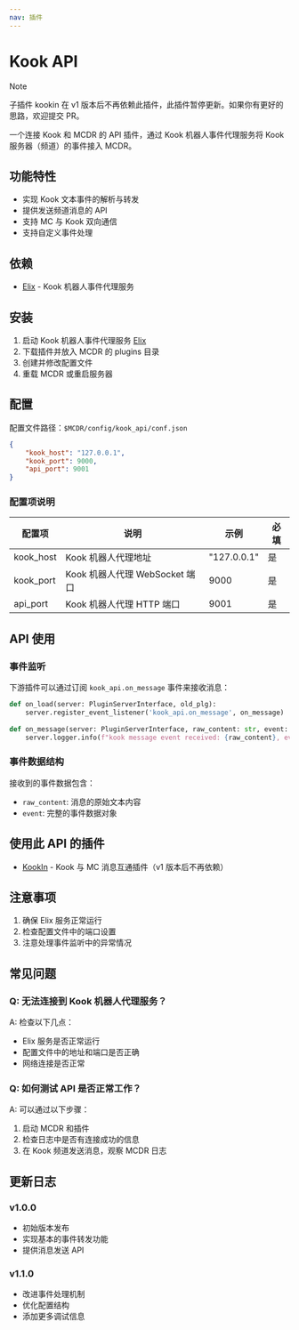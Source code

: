 ```yaml
---
nav: 插件
---
```


# Kook API

> [!NOTE]
> 子插件 kookin 在 v1 版本后不再依赖此插件，此插件暂停更新。如果你有更好的思路，欢迎提交 PR。

一个连接 Kook 和 MCDR 的 API 插件，通过 Kook 机器人事件代理服务将 Kook 服务器（频道）的事件接入 MCDR。

## 功能特性

- 实现 Kook 文本事件的解析与转发
- 提供发送频道消息的 API
- 支持 MC 与 Kook 双向通信
- 支持自定义事件处理

## 依赖

- [Elix](https://github.com/Aimerny/Elix) - Kook 机器人事件代理服务

## 安装

1. 启动 Kook 机器人事件代理服务 [Elix](https://github.com/Aimerny/Elix)
2. 下载插件并放入 MCDR 的 plugins 目录
3. 创建并修改配置文件
4. 重载 MCDR 或重启服务器

## 配置

配置文件路径：`$MCDR/config/kook_api/conf.json`

```json
{
    "kook_host": "127.0.0.1",
    "kook_port": 9000,
    "api_port": 9001
}
```

### 配置项说明

| 配置项 | 说明 | 示例 | 必填 |
|-------|------|------|------|
| kook_host | Kook 机器人代理地址 | "127.0.0.1" | 是 |
| kook_port | Kook 机器人代理 WebSocket 端口 | 9000 | 是 |
| api_port | Kook 机器人代理 HTTP 端口 | 9001 | 是 |

## API 使用

### 事件监听

下游插件可以通过订阅 `kook_api.on_message` 事件来接收消息：

```python
def on_load(server: PluginServerInterface, old_plg):
    server.register_event_listener('kook_api.on_message', on_message)
    
def on_message(server: PluginServerInterface, raw_content: str, event: Event):
    server.logger.info(f"kook message event received: {raw_content}, event: {event}")
```

### 事件数据结构

接收到的事件数据包含：
- `raw_content`: 消息的原始文本内容
- `event`: 完整的事件数据对象

## 使用此 API 的插件

- [KookIn](./kookin.md) - Kook 与 MC 消息互通插件（v1 版本后不再依赖）

## 注意事项

1. 确保 Elix 服务正常运行
2. 检查配置文件中的端口设置
3. 注意处理事件监听中的异常情况

## 常见问题

### Q: 无法连接到 Kook 机器人代理服务？
A: 检查以下几点：
- Elix 服务是否正常运行
- 配置文件中的地址和端口是否正确
- 网络连接是否正常

### Q: 如何测试 API 是否正常工作？
A: 可以通过以下步骤：
1. 启动 MCDR 和插件
2. 检查日志中是否有连接成功的信息
3. 在 Kook 频道发送消息，观察 MCDR 日志

## 更新日志

### v1.0.0
- 初始版本发布
- 实现基本的事件转发功能
- 提供消息发送 API

### v1.1.0
- 改进事件处理机制
- 优化配置结构
- 添加更多调试信息

